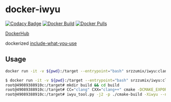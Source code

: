 # docker-iwyu

[![Codacy Badge](https://api.codacy.com/project/badge/Grade/1364d1cccc2742e1934afe4909287106)](https://app.codacy.com/app/srz-zumix/docker-iwyu?utm_source=github.com&utm_medium=referral&utm_content=srz-zumix/docker-iwyu&utm_campaign=Badge_Grade_Dashboard)
[![Docker Build](https://github.com/srz-zumix/docker-iwyu/actions/workflows/docker-build.yml/badge.svg)](https://github.com/srz-zumix/docker-iwyu/actions/workflows/docker-build.yml)
[![Docker Pulls](https://img.shields.io/docker/pulls/srzzumix/iwyu)](https://hub.docker.com/r/srzzumix/iwyu)

[DockerHub](https://hub.docker.com/r/srzzumix/iwyu/)

dockerized [include-what-you-use][]

## Usage

```sh
docker run -it -v ${pwd}:/target --entrypoint="bash" srzzumix/iwyu:clang-13 -c "CXX=iwyu CC=iwyu \<your build command\>"
```

```sh
$ docker run -it -v ${pwd}:/target --entrypoint="bash" srzzumix/iwyu:clang-13
root@49089388910c:/target# mkdir build && cd build
root@49089388910c:/target# CC="clang" CXX="clang++" cmake -DCMAKE_EXPORT_COMPILE_COMMANDS=ON ...
root@49089388910c:/target# iwyu_tool.py -j2 -p ./cmake-build -Xiwyu --no_fwd_decls
```

[include-what-you-use]:https://github.com/include-what-you-use/include-what-you-use

